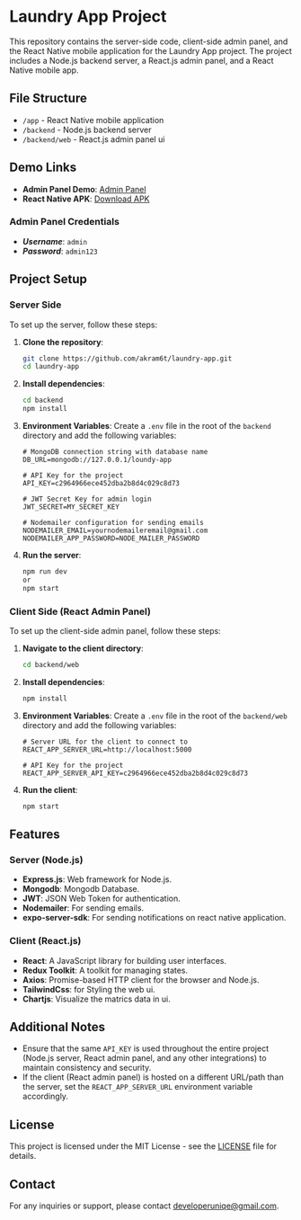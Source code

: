 # Laundry App Project

This repository contains the server-side code, client-side admin panel, and the React Native mobile application for the Laundry App project. The project includes a Node.js backend server, a React.js admin panel, and a React Native mobile app.

## File Structure

- `/app` - React Native mobile application
- `/backend` - Node.js backend server
- `/backend/web` - React.js admin panel ui

## Demo Links

- **Admin Panel Demo**: [Admin Panel](https://akram.devharda.tech)
- **React Native APK**: [Download APK](https://drive.google.com/file/d/1p-EWww4OkbTcrlavTMkFtv9Aaw-DG-LB/view?usp=drive_link)

### Admin Panel Credentials
- ***Username***: `admin`
- ***Password***: `admin123`

## Project Setup

### Server Side

To set up the server, follow these steps:

1. **Clone the repository**:
    ```sh
    git clone https://github.com/akram6t/laundry-app.git
    cd laundry-app
    ```

2. **Install dependencies**:
    ```sh
    cd backend
    npm install
    ```

3. **Environment Variables**:
    Create a `.env` file in the root of the `backend` directory and add the following variables:
    ```env
    # MongoDB connection string with database name
    DB_URL=mongodb://127.0.0.1/loundy-app

    # API Key for the project
    API_KEY=c2964966ece452dba2b8d4c029c8d73

    # JWT Secret Key for admin login
    JWT_SECRET=MY_SECRET_KEY

    # Nodemailer configuration for sending emails
    NODEMAILER_EMAIL=yournodemaileremail@gmail.com
    NODEMAILER_APP_PASSWORD=NODE_MAILER_PASSWORD
    ```

4. **Run the server**:
    ```sh
    npm run dev
    or
    npm start
    ```

### Client Side (React Admin Panel)

To set up the client-side admin panel, follow these steps:

1. **Navigate to the client directory**:
    ```sh
    cd backend/web
    ```

2. **Install dependencies**:
    ```sh
    npm install
    ```

3. **Environment Variables**:
    Create a `.env` file in the root of the `backend/web` directory and add the following variables:
    ```env
    # Server URL for the client to connect to
    REACT_APP_SERVER_URL=http://localhost:5000

    # API Key for the project
    REACT_APP_SERVER_API_KEY=c2964966ece452dba2b8d4c029c8d73
    ```

4. **Run the client**:
    ```sh
    npm start
    ```

## Features

### Server (Node.js)

- **Express.js**: Web framework for Node.js.
- **Mongodb**: Mongodb Database.
- **JWT**: JSON Web Token for authentication.
- **Nodemailer**: For sending emails.
- **expo-server-sdk**: For sending notifications on react native application.

### Client (React.js)

- **React**: A JavaScript library for building user interfaces.
- **Redux Toolkit**: A toolkit for managing states.
- **Axios**: Promise-based HTTP client for the browser and Node.js.
- **TailwindCss**: for Styling the web ui.
- **Chartjs**: Visualize the matrics data in ui.

## Additional Notes

- Ensure that the same `API_KEY` is used throughout the entire project (Node.js server, React admin panel, and any other integrations) to maintain consistency and security.
- If the client (React admin panel) is hosted on a different URL/path than the server, set the `REACT_APP_SERVER_URL` environment variable accordingly.

## License

This project is licensed under the MIT License - see the [LICENSE](LICENSE) file for details.

## Contact

For any inquiries or support, please contact [developeruniqe@gmail.com](mailto:developeruniqe@gmail.com).
